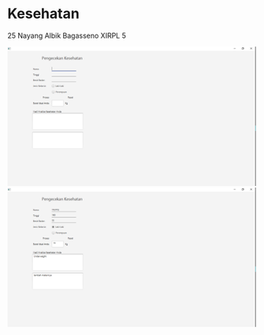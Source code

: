 # Kesehatan
25 Nayang Albik Bagasseno XIRPL 5

![alt text](https://github.com/Ryanqube/Kesehatan/blob/master/Kuis/1.PNG)
![alt text](https://github.com/Ryanqube/Kesehatan/blob/master/Kuis/2.PNG)
